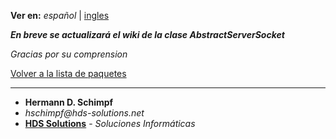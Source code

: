 **Ver en:** _español_ | [ingles](http://code.google.com/p/javaclassesrepository/wiki/AbstractServerSocket?tm=6&wl=en)

**_En breve se actualizará el wiki de la clase AbstractServerSocket_**

_Gracias por su comprension_

[Volver a la lista de paquetes](http://code.google.com/p/javaclassesrepository/wiki/packages?tm=6&wl=es)

---

  * **Hermann D. Schimpf**
  * _hschimpf@hds-solutions.net_
  * **[HDS Solutions](http://hds-solutions.net)** - _Soluciones Informáticas_